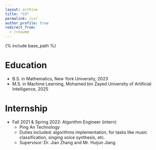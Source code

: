 ```yaml
---
layout: archive
title: "CV"
permalink: /cv/
author_profile: true
redirect_from:
  - /resume
---
```


{% include base_path %}

Education
======
* B.S. in Mathematics, New York University, 2023
* M.S. in Machine Learning, Mohamed bin Zayed University of Artificial Intelligence, 2025

Internship
======
* Fall 2021 & Spring 2022: Algorithm Engineer (intern)
  * Ping An Technology
  * Duties included: algorithms implementation, for tasks like music classification, singing voice synthesis, etc.
  * Supervisor: Dr. Jian Zhang and Mr. Huijun Jiang
